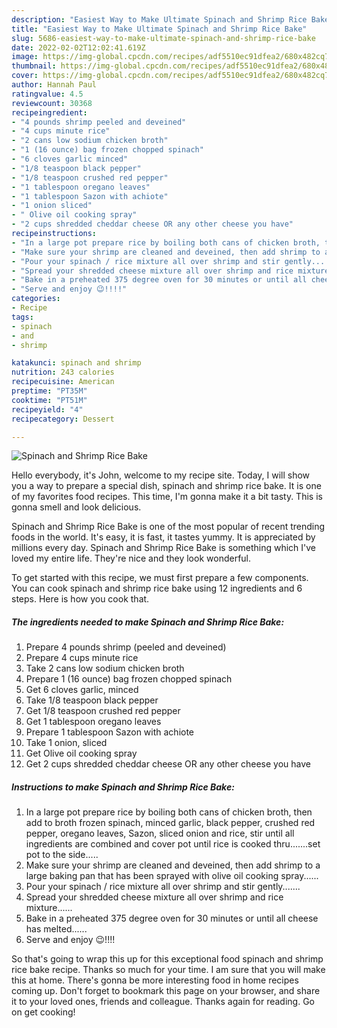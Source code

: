```yaml
---
description: "Easiest Way to Make Ultimate Spinach and Shrimp Rice Bake"
title: "Easiest Way to Make Ultimate Spinach and Shrimp Rice Bake"
slug: 5686-easiest-way-to-make-ultimate-spinach-and-shrimp-rice-bake
date: 2022-02-02T12:02:41.619Z
image: https://img-global.cpcdn.com/recipes/adf5510ec91dfea2/680x482cq70/spinach-and-shrimp-rice-bake-recipe-main-photo.jpg
thumbnail: https://img-global.cpcdn.com/recipes/adf5510ec91dfea2/680x482cq70/spinach-and-shrimp-rice-bake-recipe-main-photo.jpg
cover: https://img-global.cpcdn.com/recipes/adf5510ec91dfea2/680x482cq70/spinach-and-shrimp-rice-bake-recipe-main-photo.jpg
author: Hannah Paul
ratingvalue: 4.5
reviewcount: 30368
recipeingredient:
- "4 pounds shrimp peeled and deveined"
- "4 cups minute rice"
- "2 cans low sodium chicken broth"
- "1 (16 ounce) bag frozen chopped spinach"
- "6 cloves garlic minced"
- "1/8 teaspoon black pepper"
- "1/8 teaspoon crushed red pepper"
- "1 tablespoon oregano leaves"
- "1 tablespoon Sazon with achiote"
- "1 onion sliced"
- " Olive oil cooking spray"
- "2 cups shredded cheddar cheese OR any other cheese you have"
recipeinstructions:
- "In a large pot prepare rice by boiling both cans of chicken broth, then add to broth frozen spinach, minced garlic, black pepper, crushed red pepper, oregano leaves, Sazon, sliced onion and rice, stir until all ingredients are combined and cover pot until rice is cooked thru.......set pot to the side....."
- "Make sure your shrimp are cleaned and deveined, then add shrimp to a large baking pan that has been sprayed with olive oil cooking spray......"
- "Pour your spinach / rice mixture all over shrimp and stir gently......."
- "Spread your shredded cheese mixture all over shrimp and rice mixture......"
- "Bake in a preheated 375 degree oven for 30 minutes or until all cheese has melted......"
- "Serve and enjoy 😉!!!!"
categories:
- Recipe
tags:
- spinach
- and
- shrimp

katakunci: spinach and shrimp 
nutrition: 243 calories
recipecuisine: American
preptime: "PT35M"
cooktime: "PT51M"
recipeyield: "4"
recipecategory: Dessert

---
```



![Spinach and Shrimp Rice Bake](https://img-global.cpcdn.com/recipes/adf5510ec91dfea2/680x482cq70/spinach-and-shrimp-rice-bake-recipe-main-photo.jpg)

Hello everybody, it's John, welcome to my recipe site. Today, I will show you a way to prepare a special dish, spinach and shrimp rice bake. It is one of my favorites food recipes. This time, I'm gonna make it a bit tasty. This is gonna smell and look delicious.



Spinach and Shrimp Rice Bake is one of the most popular of recent trending foods in the world. It's easy, it is fast, it tastes yummy. It is appreciated by millions every day. Spinach and Shrimp Rice Bake is something which I've loved my entire life. They're nice and they look wonderful.


To get started with this recipe, we must first prepare a few components. You can cook spinach and shrimp rice bake using 12 ingredients and 6 steps. Here is how you cook that.

<!--inarticleads1-->

##### The ingredients needed to make Spinach and Shrimp Rice Bake:

1. Prepare 4 pounds shrimp (peeled and deveined)
1. Prepare 4 cups minute rice
1. Take 2 cans low sodium chicken broth
1. Prepare 1 (16 ounce) bag frozen chopped spinach
1. Get 6 cloves garlic, minced
1. Take 1/8 teaspoon black pepper
1. Get 1/8 teaspoon crushed red pepper
1. Get 1 tablespoon oregano leaves
1. Prepare 1 tablespoon Sazon with achiote
1. Take 1 onion, sliced
1. Get  Olive oil cooking spray
1. Get 2 cups shredded cheddar cheese OR any other cheese you have




<!--inarticleads2-->

##### Instructions to make Spinach and Shrimp Rice Bake:

1. In a large pot prepare rice by boiling both cans of chicken broth, then add to broth frozen spinach, minced garlic, black pepper, crushed red pepper, oregano leaves, Sazon, sliced onion and rice, stir until all ingredients are combined and cover pot until rice is cooked thru.......set pot to the side.....
1. Make sure your shrimp are cleaned and deveined, then add shrimp to a large baking pan that has been sprayed with olive oil cooking spray......
1. Pour your spinach / rice mixture all over shrimp and stir gently.......
1. Spread your shredded cheese mixture all over shrimp and rice mixture......
1. Bake in a preheated 375 degree oven for 30 minutes or until all cheese has melted......
1. Serve and enjoy 😉!!!!




So that's going to wrap this up for this exceptional food spinach and shrimp rice bake recipe. Thanks so much for your time. I am sure that you will make this at home. There's gonna be more interesting food in home recipes coming up. Don't forget to bookmark this page on your browser, and share it to your loved ones, friends and colleague. Thanks again for reading. Go on get cooking!
